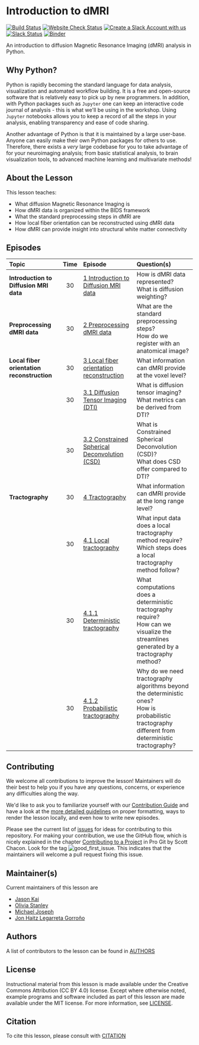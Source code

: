 # Introduction to dMRI

[![Build Status](https://github.com/carpentries-incubator/SDC-BIDS-dMRI/workflows/Build,%20test/badge.svg)](https://github.com/carpentries-incubator/SDC-BIDS-dMRI/actions?query=workflow%3A"Build%2C+test")
[![Website Check Status](https://github.com/carpentries-incubator/SDC-BIDS-dMRI/actions/workflows/pages/pages-build-deployment/badge.svg?branch=gh-pages)](https://github.com/carpentries-incubator/SDC-BIDS-dMRI/actions/workflows/pages/pages-build-deployment)
[![Create a Slack Account with us][create_slack_svg]][slack_heroku_invite]
[![Slack Status][slack_channel_status]][slack_channel_url]
[![Binder][binder_svg]][binder_url]

An introduction to diffusion Magnetic Resonance Imaging (dMRI) analysis in
Python.

## Why Python?

Python is rapidly becoming the standard language for data analysis,
visualization and automated workflow building. It is a free and open-source
software that is relatively easy to pick up by new programmers. In addition,
with Python packages such as `Jupyter` one can keep an interactive code journal
of analysis - this is what we'll be using in the workshop. Using `Jupyter`
notebooks allows you to keep a record of all the steps in your analysis,
enabling transparency and ease of code sharing.

Another advantage of Python is that it is maintained by a large user-base.
Anyone can easily make their own Python packages for others to use. Therefore,
there exists a *very* large codebase for you to take advantage of for your
neuroimaging analysis; from basic statistical analysis, to brain visualization
tools, to advanced machine learning and multivariate methods!

## About the Lesson

This lesson teaches:

- What diffusion Magnetic Resonance Imaging is
- How dMRI data is organized within the BIDS framework
- What the standard preprocessing steps in dMRI are
- How local fiber orientation can be reconstructed using dMRI data
- How dMRI can provide insight into structural white matter connectivity

## Episodes

| Topic | Time | Episode | Question(s)                                                                  | 
| :---- | :--: | :------ | :--------------------------------------------------------------------------- |
| **Introduction to Diffusion MRI data**      | 30   | [1 Introduction to Diffusion MRI data][episode01]        | How is dMRI data represented?<br />What is diffusion weighting?                                                | 
| **Preprocessing dMRI data**      | 30   | [2 Preprocessing dMRI data][episode02]        | What are the standard preprocessing steps?<br />How do we register with an anatomical image?                                   | 
| **Local fiber orientation reconstruction**      | 30   | [3 Local fiber orientation reconstruction][episode03]        | What information can dMRI provide at the voxel level?                        | 
|       | 30   | [3\.1 Diffusion Tensor Imaging (DTI)][episode04]        | What is diffusion tensor imaging?<br />What metrics can be derived from DTI?                                            | 
|       | 30   | [3\.2 Constrained Spherical Deconvolution (CSD)][episode05]        | What is Constrained Spherical Deconvolution (CSD)?<br />What does CSD offer compared to DTI?                           | 
| **Tractography**      | 30   | [4 Tractography][episode06]        | What information can dMRI provide at the long range level?                   | 
|       | 30   | [4\.1 Local tractography][episode07]        | What input data does a local tractography method require?<br />Which steps does a local tractography method follow? |
|       | 30   | [4\.1.1 Deterministic tractography][episode08]        | What computations does a deterministic tractography require? <br /> How can we visualize the streamlines generated by a tractography method? |
|       | 30   | [4\.1.2 Probabilistic tractography][episode09]        | Why do we need tractography algorithms beyond the deterministic ones?<br />How is probabilistic tractography different from deterministic tractography?        | 

## Contributing

We welcome all contributions to improve the lesson! Maintainers will do their best to help you if you have any
questions, concerns, or experience any difficulties along the way.

We'd like to ask you to familiarize yourself with our [Contribution Guide](CONTRIBUTING.md) and have a look at
the [more detailed guidelines][lesson-example] on proper formatting, ways to render the lesson locally, and even
how to write new episodes.

Please see the current list of [issues][link_issues] for ideas for contributing to this
repository. For making your contribution, we use the GitHub flow, which is
nicely explained in the chapter [Contributing to a Project](https://git-scm.com/book/en/v2/GitHub-Contributing-to-a-Project) in Pro Git
by Scott Chacon.
Look for the tag ![good\_first\_issue](https://img.shields.io/badge/-good%20first%20issue-gold.svg). This indicates that the maintainers will welcome a pull request fixing this issue.

## Maintainer(s)

Current maintainers of this lesson are

- [Jason Kai][jason_kai]
- [Olivia Stanley][olivia_stanley]
- [Michael Joseph][michael_joseph]
- [Jon Haitz Legarreta Gorroño][jon_legarreta]

## Authors

A list of contributors to the lesson can be found in [AUTHORS](AUTHORS)

## License

Instructional material from this lesson is made available under the Creative
Commons Attribution (CC BY 4.0) license. Except where otherwise noted, example
programs and software included as part of this lesson are made available under
the MIT license. For more information, see [LICENSE](LICENSE.md).

## Citation

To cite this lesson, please consult with [CITATION](CITATION)

[slack_heroku_invite]: https://swc-slack-invite.herokuapp.com
[create_slack_svg]: https://img.shields.io/badge/Create_Slack_Account-The_Carpentries-071159.svg
[slack_channel_url]: https://swcarpentry.slack.com/messages/CCJBHKCHZ
[slack_channel_status]: https://img.shields.io/badge/Slack_Channel-neuroimaging-E01563.svg
[binder_url]: https://mybinder.org/v2/gh/carpentries-incubator/SDC-BIDS-dMRI/main?urlpath=lab/tree/code
[binder_svg]: https://mybinder.org/badge_logo.svg
[episode01]: https://carpentries-incubator.github.io/SDC-BIDS-dMRI/introduction.html
[episode02]: https://carpentries-incubator.github.io/SDC-BIDS-dMRI/preprocessing.html
[episode03]: https://carpentries-incubator.github.io/SDC-BIDS-dMRI/local_orientation_reconstruction.html
[episode04]: https://carpentries-incubator.github.io/SDC-BIDS-dMRI/diffusion_tensor_imaging.html
[episode05]: https://carpentries-incubator.github.io/SDC-BIDS-dMRI/constrained_spherical_deconvolution.html
[episode06]: https://carpentries-incubator.github.io/SDC-BIDS-dMRI/tractography.html
[episode07]: https://carpentries-incubator.github.io/SDC-BIDS-dMRI/local_tractography.html
[episode08]: https://carpentries-incubator.github.io/SDC-BIDS-dMRI/deterministic_tractography.html
[episode09]: https://carpentries-incubator.github.io/SDC-BIDS-dMRI/probabilistic_tractography.html
[lesson-example]: https://carpentries.github.io/lesson-example
[link_issues]: https://github.com/conp-pcno-training/SDC-BIDS-dMRI/issues
[jason_kai]: https://github.com/kaitj
[olivia_stanley]: https://github.com/ostanley
[michael_joseph]: https://github.com/josephmje
[jon_legarreta]: https://github.com/jhlegarreta



